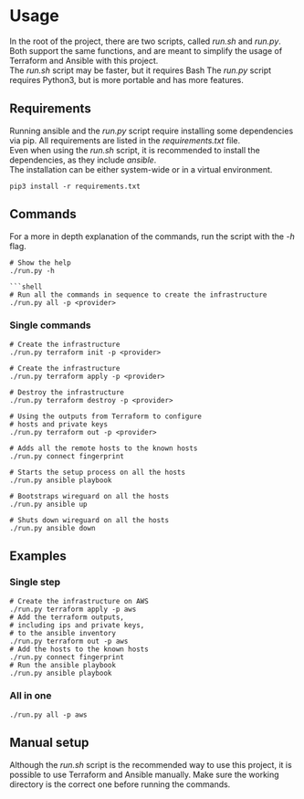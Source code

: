 # Usage

In the root of the project, there are two scripts, called _run.sh_ and _run.py_.
Both support the same functions, and are meant to simplify the usage of Terraform and Ansible with this project.  
The _run.sh_ script may be faster, but it requires Bash
The _run.py_ script requires Python3, but is more portable and has more features.

## Requirements

Running ansible and the _run.py_ script require installing some dependencies via pip.
All requirements are listed in the _requirements.txt_ file.  
Even when using the _run.sh_ script, it is recommended to install the dependencies, as they include _ansible_.  
The installation can be either system-wide or in a virtual environment.

```shell
pip3 install -r requirements.txt
```

## Commands

For a more in depth explanation of the commands, run the script with the _-h_ flag.

````shell
# Show the help
./run.py -h

```shell
# Run all the commands in sequence to create the infrastructure
./run.py all -p <provider>
````

### Single commands

```shell
# Create the infrastructure
./run.py terraform init -p <provider>
```

```shell
# Create the infrastructure
./run.py terraform apply -p <provider>
```

```shell
# Destroy the infrastructure
./run.py terraform destroy -p <provider>
```

```shell
# Using the outputs from Terraform to configure
# hosts and private keys
./run.py terraform out -p <provider>
```

```shell
# Adds all the remote hosts to the known hosts
./run.py connect fingerprint
```

```shell
# Starts the setup process on all the hosts
./run.py ansible playbook
```

```shell
# Bootstraps wireguard on all the hosts
./run.py ansible up
```

```shell
# Shuts down wireguard on all the hosts
./run.py ansible down
```

## Examples

### Single step

```shell
# Create the infrastructure on AWS
./run.py terraform apply -p aws
# Add the terraform outputs,
# including ips and private keys,
# to the ansible inventory
./run.py terraform out -p aws
# Add the hosts to the known hosts
./run.py connect fingerprint
# Run the ansible playbook
./run.py ansible playbook
```

### All in one

```shell
./run.py all -p aws
```

## Manual setup

Although the _run.sh_ script is the recommended way to use this project, it is possible to use Terraform and Ansible manually.
Make sure the working directory is the correct one before running the commands.
